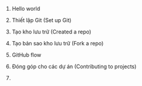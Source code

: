 1. Hello world

2. Thiết lập Git (Set up Git)

3. Tạo kho lưu trữ (Created a repo)

4. Tạo bản sao kho lưu trữ (Fork a repo)

5. GitHub flow

6. Đóng góp cho các dự án (Contributing to projects)

7. 

